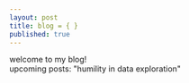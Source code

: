 ```yaml
---
layout: post
title: blog = { }
published: true
---
```

welcome to my blog!  
upcoming posts: "humility in data exploration"
